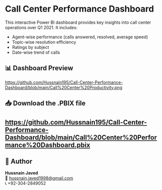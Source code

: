 # Call Center Performance Dashboard

This interactive Power BI dashboard provides key insights into call center operations over Q1 2021. It includes:

- Agent-wise performance (calls answered, resolved, average speed)
- Topic-wise resolution efficiency
- Ratings by subject
- Date-wise trend of calls

## 📊 Dashboard Preview

https://github.com/Hussnain195/Call-Center-Performance-Dashboard/blob/main/Call%20Center%20Productivity.png

## 📥 Download the .PBIX file

https://github.com/Hussnain195/Call-Center-Performance-Dashboard/blob/main/Call%20Center%20Performance%20Dashboard.pbix
---

## 🔗 Author

**Hussnain Javed**  
📧 hussnain.javed1998@gmail.com  
📞 +92-304-2849052  
